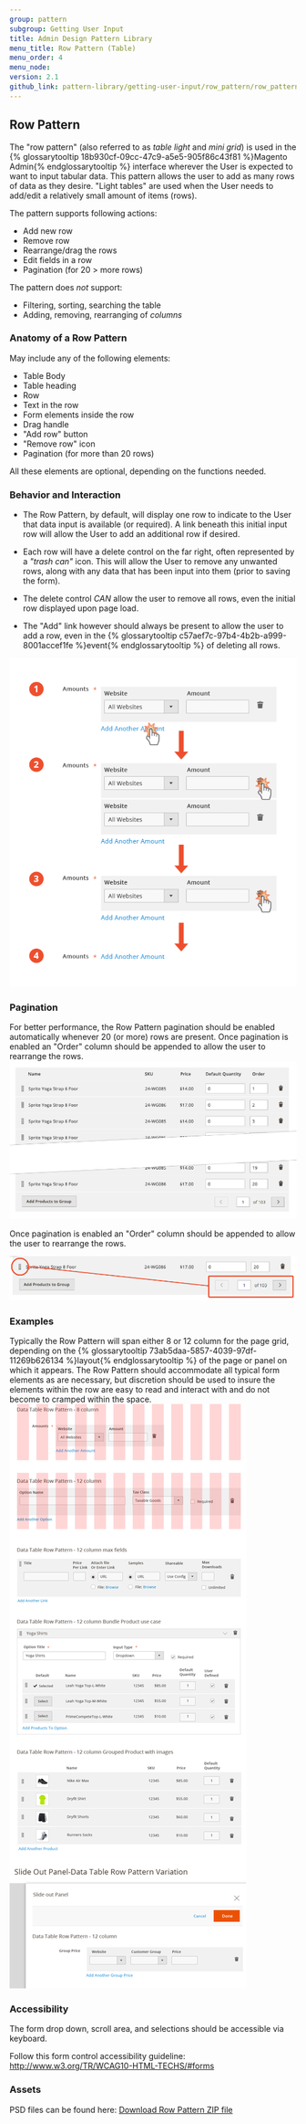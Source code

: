 ```yaml
---
group: pattern
subgroup: Getting User Input
title: Admin Design Pattern Library
menu_title: Row Pattern (Table)
menu_order: 4
menu_node:
version: 2.1
github_link: pattern-library/getting-user-input/row_pattern/row_pattern.md
---
```


## Row Pattern
The "row pattern" (also referred to as _table light_ and _mini grid_) is used in the {% glossarytooltip 18b930cf-09cc-47c9-a5e5-905f86c43f81 %}Magento Admin{% endglossarytooltip %} interface wherever the User is expected to want to input tabular data. This pattern allows the user to add as many rows of data as they desire. "Light tables" are used when the User needs to add/edit a relatively small amount of items (rows).

The pattern supports following actions:

- Add new row
- Remove row
- Rearrange/drag the rows
- Edit fields in a row
- Pagination (for 20 > more rows)

The pattern does _not_ support:

- Filtering, sorting, searching the table
- Adding, removing, rearranging of _columns_

<h3 id="anatomy">Anatomy of a Row Pattern</h3>

May include any of the following elements:

* Table Body
* Table heading
* Row
* Text in the row
* Form elements inside the row
* Drag handle
* "Add row" button
* "Remove row" icon
* Pagination (for more than 20 rows)

All these elements are optional, depending on the functions needed.


<h3 id="behavior">Behavior and Interaction</h3>

* The Row Pattern, by default, will display one row to indicate to the User that data input is available (or required). A link beneath this initial input row will allow the User to add an additional row if desired.

* Each row will have a delete control on the far right, often represented by a _"trash can"_ icon. This will allow the User to remove any unwanted rows, along with any data that has been input into them (prior to saving the form).

* The delete control _CAN_ allow the user to remove all rows, even the initial row displayed upon page load.

* The "Add" link however should always be present to allow the user to add a row, even in the {% glossarytooltip c57aef7c-97b4-4b2b-a999-8001accef1fe %}event{% endglossarytooltip %} of deleting all rows.     

<img src="img/behavior.png">

<h3 id="pagination">Pagination</h3>
For better performance, the Row Pattern pagination should be enabled automatically whenever 20 (or more) rows are present. Once pagination is enabled an "Order" column should be appended to allow the user to rearrange the rows.

<img src="img/pagination.png">

Once pagination is enabled an "Order" column should be appended to allow the user to rearrange the rows.

<img src="img/drag.png">


<h3 id="examples">Examples</h3>
Typically the Row Pattern will span either 8 or 12 column for the page grid, depending on the {% glossarytooltip 73ab5daa-5857-4039-97df-11269b626134 %}layout{% endglossarytooltip %} of the page or panel on which it appears. The Row Pattern should accommodate all typical form elements as are necessary, but discretion should be used to insure the elements within the row are easy to read and interact with and do not become to cramped within the space.

<img src="img/row-examples.png">


<h3 id="accessibility">Accessibility</h3>

The form drop down, scroll area, and selections should be accessible via keyboard.

Follow this form control accessibility guideline: 
 <a href="http://www.w3.org/TR/WCAG10-HTML-TECHS/#forms">http://www.w3.org/TR/WCAG10-HTML-TECHS/#forms <a>


<h3 id="assets">Assets</h3>
PSD files can be found here:
<a href="src/Magento_Row_pattern_src.zip">Download Row Pattern ZIP file</a>

